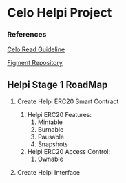 # Celo Helpi Project
### References
[Celo Read Guideline](https://docs.google.com/document/d/13LWLrWzZ34M0ldWGeDANcWxw9nEWk3AX3VwXRBIOs1M/edit)

[Figment Repository](https://github.com/aglamadrid19/datahub-learn.git)

## Helpi Stage 1 RoadMap

 1. Create Helpi ERC20 Smart Contract
	 1. Helpi ERC20 Features:
		 1. Mintable
		 2. Burnable
		 3. Pausable
		 4. Snapshots
	 2. Helpi ERC20 Access Control:
		 1.  Ownable

2. Create Helpi Interface

<!--stackedit_data:
eyJoaXN0b3J5IjpbLTE5MjI1ODQ1NTQsLTE4MDI5NDA1OTAsLT
E4Mjc1MTM4NDQsMTc2NjI2MzU0OSwtMTAwMDQ3MTg0MywxMzc3
NTk4NjkyLDIwMzk5MjU5MzgsLTE0MTI4MTI2NDksLTU2MjEzNj
MxLC01MjIzMDMwNDBdfQ==
-->